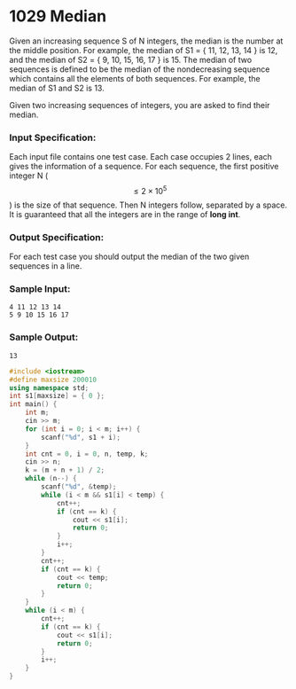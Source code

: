 # 1029 Median
Given an increasing sequence S of N integers, the median is the number at the middle position. For example, the median of S1 = { 11, 12, 13, 14 } is 12, and the median of S2 = { 9, 10, 15, 16, 17 } is 15. The median of two sequences is defined to be the median of the nondecreasing sequence which contains all the elements of both sequences. For example, the median of S1 and S2 is 13.

Given two increasing sequences of integers, you are asked to find their median.

### Input Specification:

Each input file contains one test case. Each case occupies 2 lines, each gives the information of a sequence. For each sequence, the first positive integer N ($$\le 2\times 10^5$$) is the size of that sequence. Then N integers follow, separated by a space. It is guaranteed that all the integers are in the range of **long int**.

### Output Specification:

For each test case you should output the median of the two given sequences in a line.

### Sample Input:
```in
4 11 12 13 14
5 9 10 15 16 17
```

### Sample Output:
```out
13
```

```cpp
#include <iostream>
#define maxsize 200010
using namespace std;
int s1[maxsize] = { 0 };
int main() {
    int m;
    cin >> m;
    for (int i = 0; i < m; i++) {
        scanf("%d", s1 + i);
    }
    int cnt = 0, i = 0, n, temp, k;
    cin >> n;
    k = (m + n + 1) / 2;
    while (n--) {
        scanf("%d", &temp);
        while (i < m && s1[i] < temp) {
            cnt++;
            if (cnt == k) {
                cout << s1[i];
                return 0;
            }
            i++;
        }
        cnt++;
        if (cnt == k) {
            cout << temp;
            return 0;
        }
    }
    while (i < m) {
        cnt++;
        if (cnt == k) {
            cout << s1[i];
            return 0;
        }
        i++;
    }
}
```